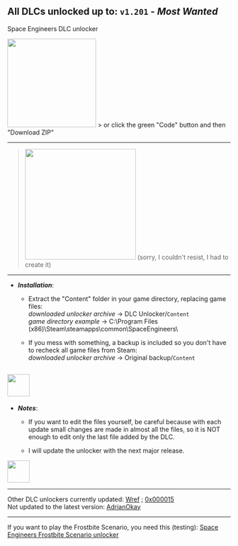 ## All DLCs unlocked up to: `v1.201` - *Most Wanted*

Space Engineers DLC unlocker

<!-- DOWNLOAD LINK: https://github.com/Lamer87/Space_Engineers_DLC_unlocker/archive/refs/heads/main.zip -->
[<img src="https://i.ibb.co/JxM2nh7/Donwload-button-png-LITE.png" width="200"/>](https://github.com/Lamer87/Space_Engineers_DLC_unlocker/archive/refs/heads/main.zip) > or click the green "Code" button and then "Download ZIP"

---
> [<img src="https://i.ibb.co/QMrP5yL/SEmw-lol.jpg" width="250"/>](https://youtu.be/dQw4w9WgXcQ) (sorry, I couldn't resist, I had to create it)
---
- ***Installation***:

  - Extract the "Content" folder in your game directory, replacing game files:  
*downloaded unlocker archive* -> DLC Unlocker/`Content`  
*game directory example* -> C:\Program Files (x86)\Steam\steamapps\common\SpaceEngineers\


  - If you mess with something, a backup is included so you don't have to recheck all game files from Steam:  
*downloaded unlocker archive* -> Original backup/`Content`

[<img src="https://i.ibb.co/h7hwpbn/Empty-png.png" width="50"/>](https://github.com/Lamer87/Space_Engineers_DLC_unlocker)
---
- ***Notes***:

  - If you want to edit the files yourself, be careful because with each update small changes are made in almost all the files, so it is NOT enough to edit only the last file added by the DLC.

  - I will update the unlocker with the next major release.

[<img src="https://i.ibb.co/h7hwpbn/Empty-png.png" width="50"/>](https://github.com/Lamer87/Space_Engineers_DLC_unlocker)

---

Other DLC unlockers currently updated: [Wref](https://github.com/wrefgtzweve/SpaceEngineersDLCUnlocker) ; [0x000015](https://github.com/0x000015/SpaceEngineers-DLC-Bypass)  
Not updated to the latest version: [AdrianOkay](https://github.com/AdrianOkay/SpaceEngineersDLC-Unlocker)  

---
If you want to play the Frostbite Scenario, you need this (testing): [Space Engineers Frostbite Scenario unlocker](https://github.com/Lamer87/Space-Engineers-Frostbite-Scenario-Unlocker)  
  
  

